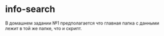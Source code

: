 # info-search

В домашнем задании №1 предполагается что главная папка с данными лежит в той же папке, что и скрипт.
